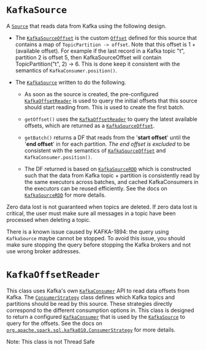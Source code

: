 # `KafkaSource`
A [`Source`]() that reads data from Kafka using the following design.

- The [`KafkaSourceOffset`]() is the custom [`Offset`]() defined for this source that contains  a map of `TopicPartition -> offset`. Note that this offset is 1 + (available offset). For  example if the last record in a Kafka topic "t", partition 2 is offset 5, then KafkaSourceOffset will contain TopicPartition("t", 2) -> 6. This is done keep it consistent with the semantics of `KafkaConsumer.position()`.

- The [`KafkaSource`]() written to do the following.

  - As soon as the source is created, the pre-configured [`KafkaOffsetReader`]() is used to query the initial offsets that this source should start reading from. This is used to create the first batch.

  - `getOffset()` uses the [`KafkaOffsetReader`]() to query the latest available offsets, which are returned as a [`KafkaSourceOffset`]().

  - `getBatch()` returns a DF that reads from the '**start offset**' until the '**end offset**' in for each partition. *The end offset is excluded* to be consistent with the semantics of [`KafkaSourceOffset`]() and `KafkaConsumer.position()`.

  - The DF returned is based on [`KafkaSourceRDD`]() which is constructed such that the data from Kafka topic + partition is consistently read by the same executors across batches, and cached KafkaConsumers in the executors can be reused efficiently. See the docs on [`KafkaSourceRDD`]() for more details.

Zero data lost is not guaranteed when topics are deleted. If zero data lost is critical, the user must make sure all messages in a topic have been processed when deleting a topic.

There is a known issue caused by KAFKA-1894: the query using `KafkaSource` maybe cannot be stopped. To avoid this issue, you should make sure stopping the query before stopping the Kafka brokers and not use wrong broker addresses.

# `KafkaOffsetReader`
This class uses Kafka's own [`KafkaConsumer`]() API to read data offsets from Kafka. The [`ConsumerStrategy`]() class defines which Kafka topics and partitions should be read by this source. These strategies directly correspond to the different consumption options in. This class is designed to return a configured [`KafkaConsumer`]() that is used by the [`KafkaSource`]() to query for the offsets. See the docs on
[`org.apache.spark.sql.kafka010.ConsumerStrategy`]() for more details.

Note: This class is not Thread Safe